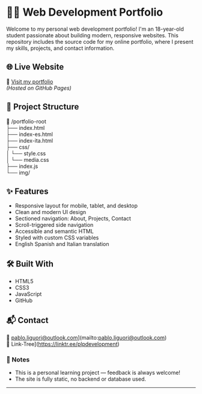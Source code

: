 # 🧑‍💻 Web Development Portfolio

Welcome to my personal web development portfolio! I'm an 18-year-old student passionate about building modern, responsive websites. This repository includes the source code for my online portfolio, where I present my skills, projects, and contact information.

## 🌐 Live Website

🔗 [Visit my portfolio](https://yourusername.github.io/your-portfolio-repo)  
*(Hosted on GitHub Pages)*

## 📁 Project Structure

📁 /portfolio-root <br>
├── index.html <br> 
├── index-es.html <br>
├── index-ita.html <br>
├── css/ <br>
│ └── style.css <br>
│ └── media.css <br>
├── index.js <br>
└── img/ <br>

## ✨ Features

- Responsive layout for mobile, tablet, and desktop
- Clean and modern UI design
- Sectioned navigation: About, Projects, Contact
- Scroll-triggered side navigation
- Accessible and semantic HTML
- Styled with custom CSS variables
- English Spanish and Italian translation

## 🛠️ Built With

- HTML5
- CSS3
- JavaScript
- GitHub

## 📬 Contact

📧 pablo.liguori@outlook.com](mailto:pablo.liguori@outlook.com)  
📱 Link-Tree](https://linktr.ee/plpdevelopment)

### 📌 Notes

- This is a personal learning project — feedback is always welcome!
- The site is fully static, no backend or database used.

---
